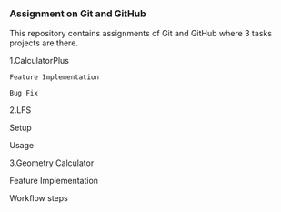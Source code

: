 

### Assignment on Git and GitHub

This repository contains assignments of Git and GitHub where 3 tasks projects are there. 


1.CalculatorPlus

    Feature Implementation
    
    Bug Fix

2.LFS

   Setup 
   
   Usage

3.Geometry Calculator

  Feature Implementation
  
  Workflow steps
